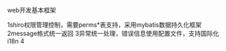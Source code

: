 web开发基本框架

1shiro权限管理控制，需要perms*表支持，采用mybatis数据持久化框架
2message格式统一返回
3异常统一处理，错误信息使用配置文件，支持国际化i18n
4
    